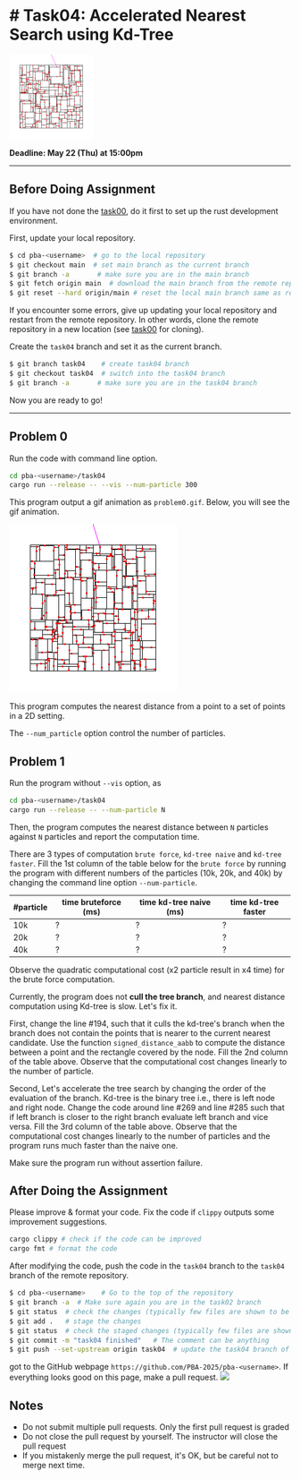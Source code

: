 # # Task04: Accelerated Nearest Search using Kd-Tree

![preview](thumbnail.gif)

**Deadline: May 22 (Thu) at 15:00pm**

----

## Before Doing Assignment

If you have not done the [task00](../task00), do it first to set up the rust development environment.

First, update your local repository.

```bash
$ cd pba-<username>  # go to the local repository
$ git checkout main  # set main branch as the current branch
$ git branch -a       # make sure you are in the main branch
$ git fetch origin main  # download the main branch from the remote repository
$ git reset --hard origin/main # reset the local main branch same as remote repository
```

If you encounter some errors, give up updating your local repository and restart from the remote repository. 
In other words, clone the remote repository in a new location (see [task00](../task00) for cloning).

Create the `task04` branch and set it as the current branch.

```bash
$ git branch task04    # create task04 branch
$ git checkout task04  # switch into the task04 branch
$ git branch -a       # make sure you are in the task04 branch
```

Now you are ready to go!

---

## Problem 0

Run the code with command line option. 

```bash
cd pba-<username>/task04
cargo run --release -- --vis --num-particle 300
```

This program output a gif animation as `problem0.gif`. Below, you will see the gif animation.

![problem0](problem0.gif)

This program computes the nearest distance from a point to a set of points in a 2D setting.

The `--num_particle` option control the number of particles.

## Problem 1

Run the program without `--vis` option, as
```bash
cd pba-<username>/task04
cargo run --release -- --num-particle N
```
Then, the program computes the nearest distance between `N` particles against `N` particles and report the computation time.

There are 3 types of computation `brute force`, `kd-tree naive` and `kd-tree faster`. 
Fill the 1st column of the table below for the `brute force` by running the program with different numbers of the particles (10k, 20k, and 40k) by changing the command line option `--num-particle`.

| #particle | time bruteforce (ms) | time kd-tree naive (ms) | time kd-tree faster |
|-----------|----------------------|-------------------------|---------------------|
| 10k       | ?                    | ?                       | ?                   |
| 20k       | ?                    | ?                       | ?                   | 
| 40k       | ?                    | ?                       | ?                   |

Observe the quadratic computational cost (x2 particle result in x4 time) for the brute force computation.

Currently, the program does not **cull the tree branch**, and nearest distance computation using Kd-tree is slow.
Let's fix it. 

First, change the line #194, such that it culls the kd-tree's branch when the branch does not contain the points that is nearer to the current nearest candidate.
Use the function `signed_distance_aabb` to compute the distance between a point and the rectangle covered by the node.
Fill the 2nd column of the table above. Observe that the computational cost changes linearly to the number of particle. 


Second, Let's  accelerate the tree search by changing the order of the evaluation of the branch.
Kd-tree is the binary tree i.e., there is left node and right node. 
Change the code around line #269 and line #285 such that if left branch is closer to the right branch evaluate left branch and vice versa.
Fill the 3rd column of the table above. Observe that the computational cost changes linearly to the number of particles and the program runs much faster than the naive one.


Make sure the program run without assertion failure. 


## After Doing the Assignment

Please improve & format your code. Fix the code if `clippy` outputs some improvement suggestions.

```bash
cargo clippy # check if the code can be improved   
cargo fmt # format the code
```

After modifying the code, push the code in the `task04` branch to the `task04` branch of the remote repository.

```bash
$ cd pba-<username>    # Go to the top of the repository
$ git branch -a  # Make sure again you are in the task02 branch
$ git status  # check the changes (typically few files are shown to be "updated")
$ git add .   # stage the changes
$ git status  # check the staged changes (typically few files are shown to be "staged")
$ git commit -m "task04 finished"   # The comment can be anything
$ git push --set-upstream origin task04  # update the task04 branch of the remote repository
```

got to the GitHub webpage `https://github.com/PBA-2025/pba-<username>`.
If everything looks good on this page, make a pull request.
![](../doc/pullrequest.png)

## Notes
- Do not submit multiple pull requests. Only the first pull request is graded
- Do not close the pull request by yourself. The instructor will close the pull request
- If you mistakenly merge the pull request, it's OK, but be careful not to merge next time.
